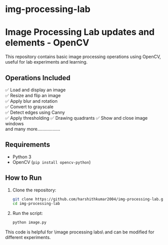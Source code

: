 # img-processing-lab


# Image Processing Lab updates and elements - OpenCV 

This repository contains basic image processing operations using OpenCV, useful for lab experiments and learning.  

## Operations Included 
✅ Load and display an image  
✅ Resize and flip an image  
✅ Apply blur and rotation  
✅ Convert to grayscale  
✅ Detect edges using Canny  
✅ Apply thresholding
✅ Drawing quadrants
✅ Show and close image windows  
and many more..................

## Requirements  
- Python 3  
- OpenCV (`pip install opencv-python`)  

## **How to Run**  
1. Clone the repository:  
   ```sh
   git clone https://github.com/harshithkumar2004/img-processing-lab.git
   cd img-processing-lab
   ```
2. Run the script:  
   ```sh
   python image.py
   ```  

This code is helpful for \image processing labs\ and can be modified for different experiments.  

